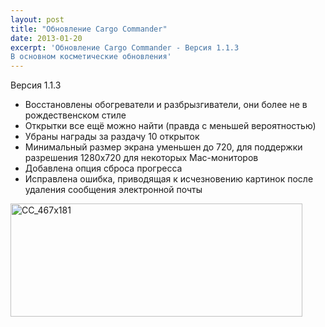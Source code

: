 ```yaml
---
layout: post
title: "Обновление Cargo Commander"
date: 2013-01-20
excerpt: 'Обновление Cargo Commander - Версия 1.1.3
В основном косметические обновления'
---
```


Версия 1.1.3
<ul>
	<li>Восстановлены обогреватели и разбрызгиватели, они более не в рождественском стиле</li>
	<li>Открытки все ещё можно найти (правда с меньшей вероятностью)</li>
	<li>Убраны награды за раздачу 10 открыток</li>
	<li>Минимальный размер экрана уменьшен до 720, для поддержки разрешения 1280x720 для некоторых Mac-мониторов</li>
	<li>Добавлена опция сброса прогресса</li>
	<li>Исправлена ошибка, приводящая к исчезновению картинок после удаления сообщения электронной почты</li>
</ul>
<a href="http://store.steampowered.com/app/220460" target="_blank"><img class="alignnone size-full wp-image-716" alt="CC_467x181" src="http://gamersoul.ru/wp-content/uploads/2013/01/CC_467x181.jpg" width="467" height="181" />

</a>